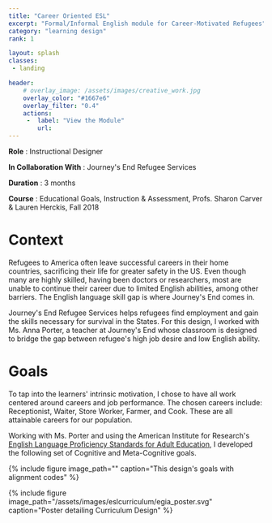 ```yaml
---
title: "Career Oriented ESL"
excerpt: "Formal/Informal English module for Career-Motivated Refugees"
category: "learning design"
rank: 1

layout: splash
classes:
 - landing

header:
    # overlay_image: /assets/images/creative_work.jpg
    overlay_color: "#1667e6"
    overlay_filter: "0.4"
    actions:
     -  label: "View the Module"
        url: 
---
```

**Role** : Instructional Designer

**In Collaboration With** : Journey's End Refugee Services

**Duration** : 3 months

**Course** : Educational Goals, Instruction & Assessment, Profs. Sharon Carver & Lauren Herckis, Fall 2018

# Context
 Refugees to America often leave successful careers in their home countries, sacrificing their life for greater safety in the US. Even though many are highly skilled, having been doctors or researchers, most are unable to continue their career due to limited English abilities, among other barriers. The English language skill gap is where Journey's End comes in. 

<!-- American students are in a tough spot, and the current entering workforce is noted for having a lack of career readiness skills (poor communication skills, poor work ethic, etc…). Refugees to America have it even tougher. Not only may they lack career readiness skills, but they lack the English language skills necessary for the workforce. The ability to communicate effectively is necessary for acquiring and retaining jobs in America. Having a job is a vital part of survival in this country, both economically and socially. Career readiness offers community and participation in society, which could benefit refugees and help them feel more welcome. -->

Journey's End Refugee Services helps refugees find employment and gain the skills necessary for survival in the States. For this design, I worked with Ms. Anna Porter, a teacher at Journey's End whose classroom is designed to bridge the gap between refugee's high job desire and low English ability.

# Goals
To tap into the learners' intrinsic motivation, I chose to have all work centered around careers and job performance. The chosen careers include: Receptionist, Waiter, Store Worker, Farmer, and Cook. These are all attainable careers for our population.

Working with Ms. Porter and using the American Institute for Research's [English Language Proficiency Standards for Adult Education](https://lincs.ed.gov/publications/pdf/elp-standards-adult-ed.pdf), I developed the following set of Cognitive and Meta-Cognitive goals.

{% include figure image_path="" caption="This design's goals with alignment codes" %}

 





{% include figure image_path="/assets/images/eslcurriculum/egia_poster.svg" caption="Poster detailing Curriculum Design" %}